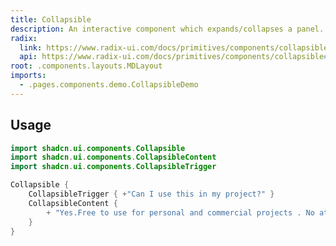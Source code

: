 ```yaml
---
title: Collapsible
description: An interactive component which expands/collapses a panel.
radix:
  link: https://www.radix-ui.com/docs/primitives/components/collapsible
  api: https://www.radix-ui.com/docs/primitives/components/collapsible#api-reference
root: .components.layouts.MDLayout
imports:
  - .pages.components.demo.CollapsibleDemo
---
```


<ComponentPreview component="CollapsibleDemo {}" file="CollapsibleDemo" />

## Usage

```kotlin
import shadcn.ui.components.Collapsible
import shadcn.ui.components.CollapsibleContent
import shadcn.ui.components.CollapsibleTrigger
```

```kotlin
Collapsible {
    CollapsibleTrigger { +"Can I use this in my project?" }
    CollapsibleContent {
        + "Yes.Free to use for personal and commercial projects . No attribution required."
    }
}
```